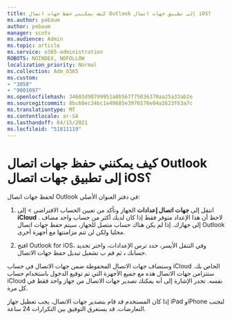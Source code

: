 ```yaml
---
title: كيف يمكنني حفظ جهات اتصال Outlook إلى تطبيق جهات اتصال iOS؟
ms.author: pebaum
author: pebaum
manager: scotv
ms.audience: Admin
ms.topic: article
ms.service: o365-administration
ROBOTS: NOINDEX, NOFOLLOW
localization_priority: Normal
ms.collection: Adm_O365
ms.custom:
- "3058"
- "9001097"
ms.openlocfilehash: 34603d90799951a8b567f75036370aa25a33ab2e
ms.sourcegitcommit: 8bc60ec34bc1e40685e3976576e04a2623f63a7c
ms.translationtype: MT
ms.contentlocale: ar-SA
ms.lasthandoff: 04/15/2021
ms.locfileid: "51811119"
---
```

# <a name="how-do-i-save-my-outlook-contacts-to-my-ios-contacts-app"></a>كيف يمكنني حفظ جهات اتصال Outlook إلى تطبيق جهات اتصال iOS؟

لحفظ جهات اتصال Outlook في دفتر العنوان الأصلي:
 
1. انتقل إلى **جهات اتصال إعدادات** الجهاز وتأكد من تعيين الحساب الافتراضي  >   إلى **iCloud**  . لاحظ أن هذا الإعداد متوفر فقط إذا كان لديك أكثر من حساب واحد مضاف إلى جهازك. إذا لم يكن هناك حساب متصل للجهاز، سيتم حفظ جهات اتصال Outlook محليا ولكن لن تتم مزامنتها مع أجهزة أخرى.
 
2. افتح Outlook for iOS، وفي التنقل الأيسر، حدد ترس الإعدادات،  واختر تحديد حسابك **،** ثم قم ب تشغيل تبديل حفظ جهات الاتصال.
 
وستضاف جهات الاتصال المحفوظة ضمن جهات الاتصال في حساب iCloud الخاص بك. ستتزامن جهات الاتصال هذه مع جميع الأجهزة التي تم توقيع الدخول باستخدام حساب iCloud نفسه. تجدر الإشارة إلى أنه يمكنك تصدير جهات الاتصال من جهاز واحد فقط في كل مرة.
 
إذا كان المستخدم قد قام بتصدير جهات الاتصال، يجب تعطيل جهاز iPad وiPhone لتجنب التعارضات. قد يستغرق التوفيق بين التكرارات 24 ساعة.